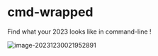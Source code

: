# cmd-wrapped

Find what your 2023 looks like in command-line !

![image-20231230021952891](https://cdn.just-plain.fun/img/image-20231230021952891.png)